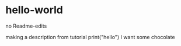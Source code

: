 # hello-world
 no
Readme-edits

making a description from tutorial
 print("hello")
 I want some chocolate
